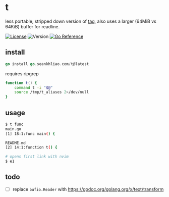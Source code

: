 # t

less portable, stripped down version of [tag](https://github.com/aykamko/tag),
also uses a larger (64MiB vs 64KiB) buffer for readline.

[![License](https://img.shields.io/github/license/seankhliao/t.svg?style=flat-square)](LICENSE)
![Version](https://img.shields.io/github/v/tag/seankhliao/t?sort=semver&style=flat-square)
[![Go Reference](https://pkg.go.dev/badge/go.seankhliao.com/t.svg)](https://pkg.go.dev/go.seankhliao.com/t)

## install

```go
go install go.seankhliao.com/t@latest
```

requires ripgrep

```zsh
function t() {
    command t -i "$@"
    source /tmp/t_aliases 2>/dev/null
}
```

## usage

```sh
$ t func
main.go
[1] 18:1:func main() {

README.md
[2] 14:1:function t() {

# opens first link with nvim
$ e1
```

## todo

- [ ] replace `bufio.Reader` with https://godoc.org/golang.org/x/text/transform
